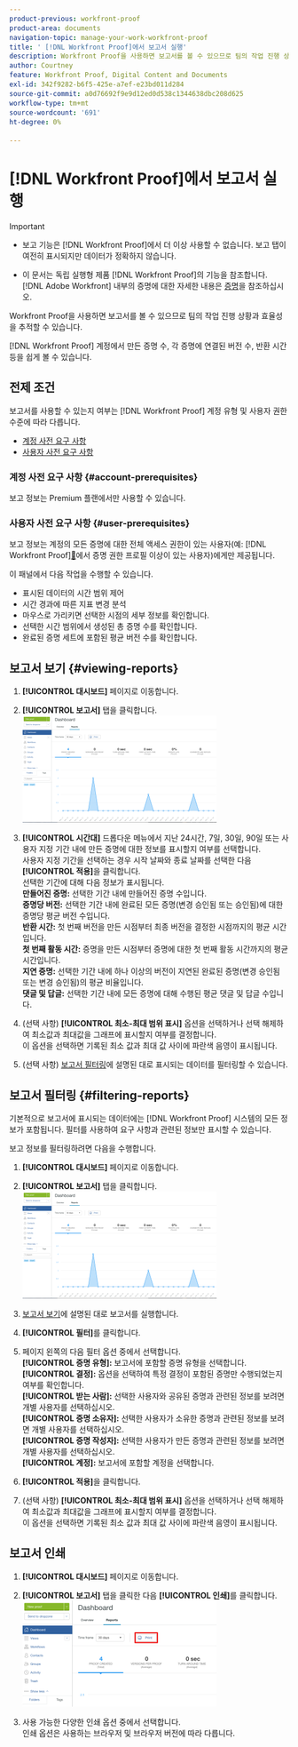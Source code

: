 ```yaml
---
product-previous: workfront-proof
product-area: documents
navigation-topic: manage-your-work-workfront-proof
title: ' [!DNL Workfront Proof]에서 보고서 실행'
description: Workfront Proof을 사용하면 보고서를 볼 수 있으므로 팀의 작업 진행 상황과 효율성을 추적할 수 있습니다.
author: Courtney
feature: Workfront Proof, Digital Content and Documents
exl-id: 342f9282-b6f5-425e-a7ef-e23bd011d284
source-git-commit: a0d76692f9e9d12ed0d538c1344638dbc208d625
workflow-type: tm+mt
source-wordcount: '691'
ht-degree: 0%

---
```


# [!DNL Workfront Proof]에서 보고서 실행


>[!IMPORTANT]
>
>* <span class="previe">보고 기능은 [!DNL Workfront Proof]에서 더 이상 사용할 수 없습니다. 보고 탭이 여전히 표시되지만 데이터가 정확하지 않습니다.</span>
> 
>* 이 문서는 독립 실행형 제품 [!DNL Workfront Proof]의 기능을 참조합니다. [!DNL Adobe Workfront] 내부의 증명에 대한 자세한 내용은 [증명](../../../review-and-approve-work/proofing/proofing.md)을 참조하십시오.

Workfront Proof을 사용하면 보고서를 볼 수 있으므로 팀의 작업 진행 상황과 효율성을 추적할 수 있습니다.

[!DNL Workfront Proof] 계정에서 만든 증명 수, 각 증명에 연결된 버전 수, 반환 시간 등을 쉽게 볼 수 있습니다.

## 전제 조건

보고서를 사용할 수 있는지 여부는 [!DNL Workfront Proof] 계정 유형 및 사용자 권한 수준에 따라 다릅니다.

* [계정 사전 요구 사항](#account-prerequisites)
* [사용자 사전 요구 사항](#user-prerequisites)

### 계정 사전 요구 사항 {#account-prerequisites}

보고 정보는 Premium 플랜에서만 사용할 수 있습니다.

### 사용자 사전 요구 사항 {#user-prerequisites}

보고 정보는 계정의 모든 증명에 대한 전체 액세스 권한이 있는 사용자(예:  [!DNL Workfront Proof][&#128279;](../../../workfront-proof/wp-acct-admin/account-settings/proof-perm-profiles-in-wp.md)에서 증명 권한 프로필 이상이 있는 사용자)에게만 제공됩니다.

이 패널에서 다음 작업을 수행할 수 있습니다.

* 표시된 데이터의 시간 범위 제어
* 시간 경과에 따른 지표 변경 분석
* 마우스로 가리키면 선택한 시점의 세부 정보를 확인합니다.
* 선택한 시간 범위에서 생성된 총 증명 수를 확인합니다.
* 완료된 증명 세트에 포함된 평균 버전 수를 확인합니다.

## 보고서 보기 {#viewing-reports}

1. **[!UICONTROL 대시보드]** 페이지로 이동합니다.
1. **[!UICONTROL 보고서]** 탭을 클릭합니다.\
   ![proof_reports.png](assets/proof-reports-350x193.png)

1. **[!UICONTROL 시간대]** 드롭다운 메뉴에서 지난 24시간, 7일, 30일, 90일 또는 사용자 지정 기간 내에 만든 증명에 대한 정보를 표시할지 여부를 선택합니다.\
   사용자 지정 기간을 선택하는 경우 시작 날짜와 종료 날짜를 선택한 다음 **[!UICONTROL 적용]**&#x200B;을 클릭합니다.\
   선택한 기간에 대해 다음 정보가 표시됩니다.\
   **만들어진 증명:** 선택한 기간 내에 만들어진 증명 수입니다.\
   **증명당 버전:** 선택한 기간 내에 완료된 모든 증명(변경 승인됨 또는 승인됨)에 대한 증명당 평균 버전 수입니다.\
   **반환 시간:** 첫 번째 버전을 만든 시점부터 최종 버전을 결정한 시점까지의 평균 시간입니다.\
   **첫 번째 활동 시간:** 증명을 만든 시점부터 증명에 대한 첫 번째 활동 시간까지의 평균 시간입니다.\
   **지연 증명:** 선택한 기간 내에 하나 이상의 버전이 지연된 완료된 증명(변경 승인됨 또는 변경 승인됨)의 평균 비율입니다.\
   **댓글 및 답글:** 선택한 기간 내에 모든 증명에 대해 수행된 평균 댓글 및 답글 수입니다.

1. (선택 사항) **[!UICONTROL 최소-최대 범위 표시]** 옵션을 선택하거나 선택 해제하여 최소값과 최대값을 그래프에 표시할지 여부를 결정합니다.\
   이 옵션을 선택하면 기록된 최소 값과 최대 값 사이에 파란색 음영이 표시됩니다.

1. (선택 사항) [보고서 필터링](#filtering-reports)에 설명된 대로 표시되는 데이터를 필터링할 수 있습니다.

## 보고서 필터링 {#filtering-reports}

기본적으로 보고서에 표시되는 데이터에는 [!DNL Workfront Proof] 시스템의 모든 정보가 포함됩니다. 필터를 사용하여 요구 사항과 관련된 정보만 표시할 수 있습니다.

보고 정보를 필터링하려면 다음을 수행합니다.

1. **[!UICONTROL 대시보드]** 페이지로 이동합니다.
1. **[!UICONTROL 보고서]** 탭을 클릭합니다.\
   ![proof_reports.png](assets/proof-reports-350x193.png)

1. [보고서 보기](#viewing-reports)에 설명된 대로 보고서를 실행합니다.
1. **[!UICONTROL 필터]**&#x200B;를 클릭합니다.

1. 페이지 왼쪽의 다음 필터 옵션 중에서 선택합니다.\
   **[!UICONTROL 증명 유형]:** 보고서에 포함할 증명 유형을 선택합니다.\
   **[!UICONTROL 결정]:** 옵션을 선택하여 특정 결정이 포함된 증명만 수행되었는지 여부를 확인합니다.\
   **[!UICONTROL 받는 사람]:** 선택한 사용자와 공유된 증명과 관련된 정보를 보려면 개별 사용자를 선택하십시오.\
   **[!UICONTROL 증명 소유자]:** 선택한 사용자가 소유한 증명과 관련된 정보를 보려면 개별 사용자를 선택하십시오.\
   **[!UICONTROL 증명 작성자]:** 선택한 사용자가 만든 증명과 관련된 정보를 보려면 개별 사용자를 선택하십시오.\
   **[!UICONTROL 계정]:** 보고서에 포함할 계정을 선택합니다.

1. **[!UICONTROL 적용]**&#x200B;을 클릭합니다.
1. (선택 사항) **[!UICONTROL 최소-최대 범위 표시]** 옵션을 선택하거나 선택 해제하여 최소값과 최대값을 그래프에 표시할지 여부를 결정합니다.\
   이 옵션을 선택하면 기록된 최소 값과 최대 값 사이에 파란색 음영이 표시됩니다.

## 보고서 인쇄

1. **[!UICONTROL 대시보드]** 페이지로 이동합니다.
1. **[!UICONTROL 보고서]** 탭을 클릭한 다음 **[!UICONTROL 인쇄]**&#x200B;를 클릭합니다.\
   ![proof_reports_print.png](assets/proof-reports-print-350x191.png)

1. 사용 가능한 다양한 인쇄 옵션 중에서 선택합니다.\
   인쇄 옵션은 사용하는 브라우저 및 브라우저 버전에 따라 다릅니다.
